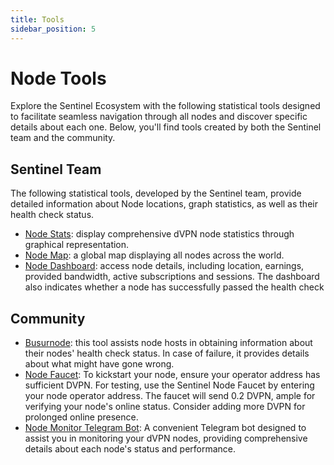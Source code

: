 ```yaml
---
title: Tools
sidebar_position: 5
---
```


# Node Tools

Explore the Sentinel Ecosystem with the following statistical tools designed to facilitate seamless navigation through all nodes and discover specific details about each one. Below, you'll find tools created by both the Sentinel team and the community.

## Sentinel Team

The following statistical tools, developed by the Sentinel team, provide detailed information about Node locations, graph statistics, as well as their health check status.

- [Node Stats](https://stats.sentinel.co): display comprehensive dVPN node statistics through graphical representation.
- [Node Map](https://map.sentinel.co): a global map displaying all nodes across the world.
- [Node Dashboard](https://nodes.sentinel.co): access node details, including location, earnings, provided bandwidth, active subscriptions and sessions. The dashboard also indicates whether a node has successfully passed the health check

## Community

- [Busurnode](https://sentinel.busurnode.com/): this tool assists node hosts in obtaining information about their nodes' health check status. In case of failure, it provides details about what might have gone wrong.
- [Node Faucet](https://faucet.im/): To kickstart your node, ensure your operator address has sufficient DVPN. For testing, use the Sentinel Node Faucet by entering your node operator address. The faucet will send 0.2 DVPN, ample for verifying your node's online status. Consider adding more DVPN for prolonged online presence.
- [Node Monitor Telegram Bot](https://t.me/dvpn_node_bot): A convenient Telegram bot designed to assist you in monitoring your dVPN nodes, providing comprehensive details about each node's status and performance.